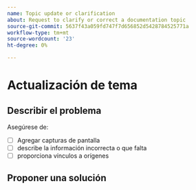 ```yaml
---
name: Topic update or clarification
about: Request to clarify or correct a documentation topic
source-git-commit: 5637f43a059fd747f7d656852d5428784525771a
workflow-type: tm+mt
source-wordcount: '23'
ht-degree: 0%

---
```



# Actualización de tema

<!-- Add link to topic. -->

## Describir el problema

<!-- (REQUIRED) Describe the missing or incorrect content. What needs clarification? What needs a correction? Provide as much detail and resources as you can. -->

Asegúrese de:

- [ ] Agregar capturas de pantalla
- [ ] describe la información incorrecta o que falta
- [ ] proporciona vínculos a orígenes

## Proponer una solución

<!-- (OPTIONAL) Describe your solution for this issue. -->

<!-- Thank you for taking the time to report the issue. -->
